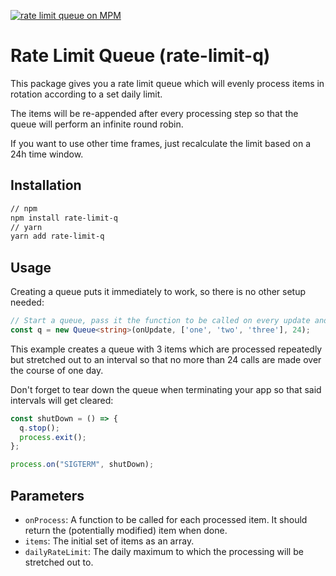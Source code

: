 [![rate limit queue on MPM](https://img.shields.io/badge/rate--limit--q-1.0.1-green?logo=npm&style=flat)](https://www.npmjs.com/package/rate-limit-q)
# Rate Limit Queue (rate-limit-q)

This package gives you a rate limit queue which will evenly process items in rotation according to a set daily limit.

The items will be re-appended after every processing step so that the queue will perform an infinite round robin.

If you want to use other time frames, just recalculate the limit based on a 24h time window.

## Installation

```Bash
// npm
npm install rate-limit-q
// yarn
yarn add rate-limit-q
```

## Usage

Creating a queue puts it immediately to work, so there is no other setup needed:

```TypeScript
// Start a queue, pass it the function to be called on every update and the initial data.
const q = new Queue<string>(onUpdate, ['one', 'two', 'three'], 24);
```

This example creates a queue with 3 items which are processed repeatedly but stretched out to an interval so that no more than 24 calls are made over the course of one day.

Don't forget to tear down the queue when terminating your app so that said intervals will get cleared:

```TypeScript
const shutDown = () => {
  q.stop();
  process.exit();
};

process.on("SIGTERM", shutDown);
```

## Parameters

- `onProcess`: A function to be called for each processed item. It should return the (potentially modified) item when done.
- `items`: The initial set of items as an array.
- `dailyRateLimit`: The daily maximum to which the processing will be stretched out to.